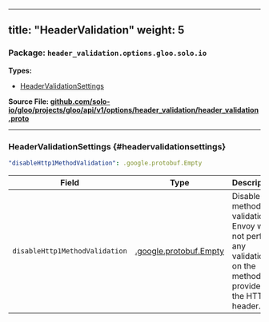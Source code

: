 
---
title: "HeaderValidation"
weight: 5
---

<!-- Code generated by solo-kit. DO NOT EDIT. -->


### Package: `header_validation.options.gloo.solo.io` 
**Types:**


- [HeaderValidationSettings](#headervalidationsettings)
  



**Source File: [github.com/solo-io/gloo/projects/gloo/api/v1/options/header_validation/header_validation.proto](https://github.com/solo-io/gloo/blob/main/projects/gloo/api/v1/options/header_validation/header_validation.proto)**





---
### HeaderValidationSettings {#headervalidationsettings}



```yaml
"disableHttp1MethodValidation": .google.protobuf.Empty

```

| Field | Type | Description |
| ----- | ---- | ----------- | 
| `disableHttp1MethodValidation` | [.google.protobuf.Empty](https://developers.google.com/protocol-buffers/docs/reference/csharp/class/google/protobuf/well-known-types/empty) | Disable method validation. Envoy will not perform any validation on the method provided in the HTTP header. |





<!-- Start of HubSpot Embed Code -->
<script type="text/javascript" id="hs-script-loader" async defer src="//js.hs-scripts.com/5130874.js"></script>
<!-- End of HubSpot Embed Code -->
